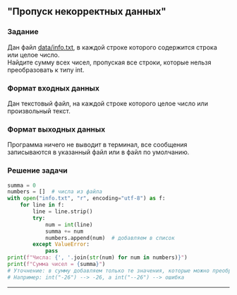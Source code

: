 ## "Пропуск некорректных данных"

### Задание

Дан файл [data/info.txt](data/info.txt), в каждой строке которого содержится строка или целое число. \
Найдите сумму всех чисел, пропуская все строки, которые нельзя преобразовать к типу int.

### Формат входных данных

Дан текстовый файл, на каждой строке которого целое число или произвольный текст.

### Формат выходных данных

Программа ничего не выводит в терминал, все сообщения записываются в указанный файл или в файл по умолчанию.

### Решение задачи

```python
summa = 0
numbers = []  # числа из файла
with open("info.txt", "r", encoding="utf-8") as f:
    for line in f:
        line = line.strip()
        try:
            num = int(line)
            summa += num
            numbers.append(num)  # добавляем в список
        except ValueError:
            pass
print(f"Числа: {', '.join(str(num) for num in numbers)}")
print(f"Сумма чисел = {summa}")
# Уточнение: в сумму добавляем только те значения, которые можно преобразовать к int'у
# Например: int("-26") --> -26, а int("--26") --> ошибка
```

---
